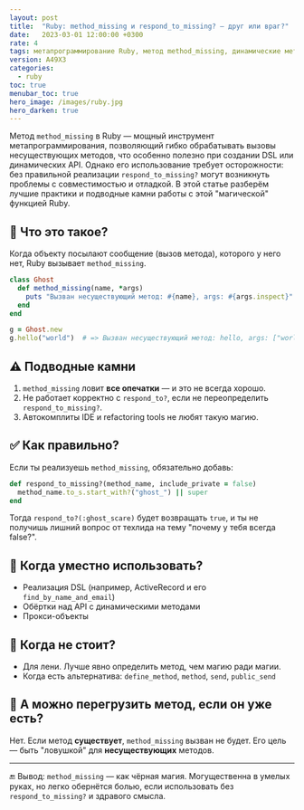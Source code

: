 ```yaml
---
layout: post
title:  "Ruby: method_missing и respond_to_missing? — друг или враг?"
date:   2023-03-01 12:00:00 +0300
rate: 4
tags: метапрограммирование Ruby, метод method_missing, динамические методы, DSL в Ruby, respond_to_missing, магические методы Ruby
version: A49X3
categories:
  - ruby
toc: true
menubar_toc: true
hero_image: /images/ruby.jpg
hero_darken: true
---
```

Метод `method_missing` в Ruby — мощный инструмент метапрограммирования, позволяющий гибко обрабатывать вызовы несуществующих методов, что особенно полезно при создании DSL или динамических API. Однако его использование требует осторожности: без правильной реализации `respond_to_missing?` могут возникнуть проблемы с совместимостью и отладкой. В этой статье разберём лучшие практики и подводные камни работы с этой "магической" функцией Ruby.

## 🤔 Что это такое?

Когда объекту посылают сообщение (вызов метода), которого у него нет, Ruby вызывает `method_missing`.

```ruby
class Ghost
  def method_missing(name, *args)
    puts "Вызван несуществующий метод: #{name}, args: #{args.inspect}"
  end
end

g = Ghost.new
g.hello("world")  # => Вызван несуществующий метод: hello, args: ["world"]
````

## ⚠️ Подводные камни

1. `method_missing` ловит **все опечатки** — и это не всегда хорошо.
2. Не работает корректно с `respond_to?`, если не переопределить `respond_to_missing?`.
3. Автокомплиты IDE и refactoring tools не любят такую магию.

## ✅ Как правильно?

Если ты реализуешь `method_missing`, обязательно добавь:

```ruby
def respond_to_missing?(method_name, include_private = false)
  method_name.to_s.start_with?("ghost_") || super
end
```

Тогда `respond_to?(:ghost_scare)` будет возвращать `true`, и ты не получишь лишний вопрос от техлида на тему "почему у тебя всегда false?".

## 📌 Когда уместно использовать?

* Реализация DSL (например, ActiveRecord и его `find_by_name_and_email`)
* Обёртки над API с динамическими методами
* Прокси-объекты

## 🙅 Когда не стоит?

* Для лени. Лучше явно определить метод, чем магию ради магии.
* Когда есть альтернатива: `define_method`, `method`, `send`, `public_send`

## 🤯 А можно перегрузить метод, если он уже есть?

Нет. Если метод **существует**, `method_missing` вызван не будет. Его цель — быть "ловушкой" для **несуществующих** методов.

---

🔚 Вывод: `method_missing` — как чёрная магия. Могущественна в умелых руках, но легко обернётся болью, если использовать без `respond_to_missing?` и здравого смысла.

